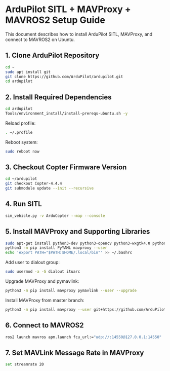 # ArduPilot SITL + MAVProxy + MAVROS2 Setup Guide

This document describes how to install ArduPilot SITL, MAVProxy, and connect to MAVROS2 on Ubuntu.

## 1. Clone ArduPilot Repository

```bash
cd ~
sudo apt install git
git clone https://github.com/ArduPilot/ardupilot.git
cd ardupilot
```

## 2. Install Required Dependencies

```bash
cd ardupilot
Tools/environment_install/install-prereqs-ubuntu.sh -y
```

Reload profile:

```bash
. ~/.profile
```

Reboot system:

```bash
sudo reboot now
```

## 3. Checkout Copter Firmware Version

```bash
cd ~/ardupilot
git checkout Copter-4.4.4
git submodule update --init --recursive
```

## 4. Run SITL

```bash
sim_vehicle.py -v ArduCopter --map --console
```

## 5. Install MAVProxy and Supporting Libraries

```bash
sudo apt-get install python3-dev python3-opencv python3-wxgtk4.0 python3-pip python3-matplotlib python3-lxml python3-pygame
python3 -m pip install PyYAML mavproxy --user
echo 'export PATH="$PATH:$HOME/.local/bin"' >> ~/.bashrc
```

Add user to dialout group:

```bash
sudo usermod -a -G dialout ituarc
```

Upgrade MAVProxy and pymavlink:

```bash
python3 -m pip install mavproxy pymavlink --user --upgrade
```

Install MAVProxy from master branch:

```bash
python3 -m pip install mavproxy --user git+https://github.com/ArduPilot/mavproxy.git@master
```

## 6. Connect to MAVROS2

```bash
ros2 launch mavros apm.launch fcu_url:="udp://:14550@127.0.0.1:14550"
```

## 7. Set MAVLink Message Rate in MAVProxy

```bash
set streamrate 20
```

